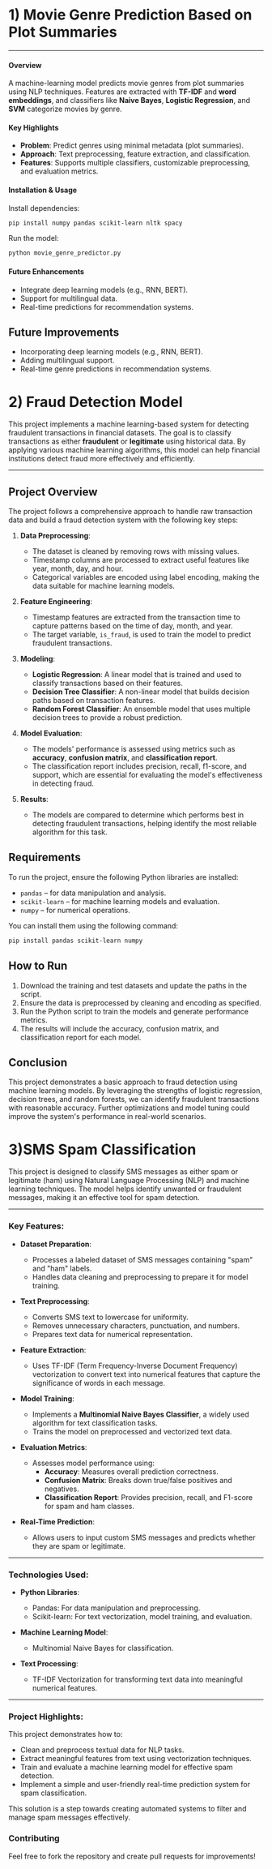 # 1) Movie Genre Prediction Based on Plot Summaries
---
#### Overview  
A machine-learning model predicts movie genres from plot summaries using NLP techniques. Features are extracted with **TF-IDF** and **word embeddings**, and classifiers like **Naive Bayes**, **Logistic Regression**, and **SVM** categorize movies by genre.  

#### Key Highlights  
- **Problem**: Predict genres using minimal metadata (plot summaries).  
- **Approach**: Text preprocessing, feature extraction, and classification.  
- **Features**: Supports multiple classifiers, customizable preprocessing, and evaluation metrics.  

#### Installation & Usage  
Install dependencies:  
```bash
pip install numpy pandas scikit-learn nltk spacy
```  
Run the model:  
```bash
python movie_genre_predictor.py
```  

#### Future Enhancements  
- Integrate deep learning models (e.g., RNN, BERT).  
- Support for multilingual data.  
- Real-time predictions for recommendation systems.

## Future Improvements

- Incorporating deep learning models (e.g., RNN, BERT).
- Adding multilingual support.
- Real-time genre predictions in recommendation systems.

# 2) Fraud Detection Model

This project implements a machine learning-based system for detecting fraudulent transactions in financial datasets. The goal is to classify transactions as either **fraudulent** or **legitimate** using historical data. By applying various machine learning algorithms, this model can help financial institutions detect fraud more effectively and efficiently.

---

## Project Overview

The project follows a comprehensive approach to handle raw transaction data and build a fraud detection system with the following key steps:

1. **Data Preprocessing**: 
    - The dataset is cleaned by removing rows with missing values.
    - Timestamp columns are processed to extract useful features like year, month, day, and hour.
    - Categorical variables are encoded using label encoding, making the data suitable for machine learning models.
  
2. **Feature Engineering**: 
    - Timestamp features are extracted from the transaction time to capture patterns based on the time of day, month, and year.
    - The target variable, `is_fraud`, is used to train the model to predict fraudulent transactions.
  
3. **Modeling**: 
    - **Logistic Regression**: A linear model that is trained and used to classify transactions based on their features.
    - **Decision Tree Classifier**: A non-linear model that builds decision paths based on transaction features.
    - **Random Forest Classifier**: An ensemble model that uses multiple decision trees to provide a robust prediction.

4. **Model Evaluation**: 
    - The models' performance is assessed using metrics such as **accuracy**, **confusion matrix**, and **classification report**.
    - The classification report includes precision, recall, f1-score, and support, which are essential for evaluating the model's effectiveness in detecting fraud.

5. **Results**: 
    - The models are compared to determine which performs best in detecting fraudulent transactions, helping identify the most reliable algorithm for this task.

## Requirements

To run the project, ensure the following Python libraries are installed:

- `pandas` – for data manipulation and analysis.
- `scikit-learn` – for machine learning models and evaluation.
- `numpy` – for numerical operations.
  
You can install them using the following command:

```bash
pip install pandas scikit-learn numpy
```

## How to Run

1. Download the training and test datasets and update the paths in the script.
2. Ensure the data is preprocessed by cleaning and encoding as specified.
3. Run the Python script to train the models and generate performance metrics.
4. The results will include the accuracy, confusion matrix, and classification report for each model.

## Conclusion

This project demonstrates a basic approach to fraud detection using machine learning models. By leveraging the strengths of logistic regression, decision trees, and random forests, we can identify fraudulent transactions with reasonable accuracy. Further optimizations and model tuning could improve the system's performance in real-world scenarios.


# 3)SMS Spam Classification

This project is designed to classify SMS messages as either spam or legitimate (ham) using Natural Language Processing (NLP) and machine learning techniques. The model helps identify unwanted or fraudulent messages, making it an effective tool for spam detection.

---

### Key Features:

- **Dataset Preparation**: 
  - Processes a labeled dataset of SMS messages containing "spam" and "ham" labels.
  - Handles data cleaning and preprocessing to prepare it for model training.

- **Text Preprocessing**:
  - Converts SMS text to lowercase for uniformity.
  - Removes unnecessary characters, punctuation, and numbers.
  - Prepares text data for numerical representation.

- **Feature Extraction**:
  - Uses TF-IDF (Term Frequency-Inverse Document Frequency) vectorization to convert text into numerical features that capture the significance of words in each message.

- **Model Training**:
  - Implements a **Multinomial Naive Bayes Classifier**, a widely used algorithm for text classification tasks.
  - Trains the model on preprocessed and vectorized text data.

- **Evaluation Metrics**:
  - Assesses model performance using:
    - **Accuracy**: Measures overall prediction correctness.
    - **Confusion Matrix**: Breaks down true/false positives and negatives.
    - **Classification Report**: Provides precision, recall, and F1-score for spam and ham classes.

- **Real-Time Prediction**:
  - Allows users to input custom SMS messages and predicts whether they are spam or legitimate.

---

### Technologies Used:

- **Python Libraries**:
  - Pandas: For data manipulation and preprocessing.
  - Scikit-learn: For text vectorization, model training, and evaluation.

- **Machine Learning Model**:
  - Multinomial Naive Bayes for classification.

- **Text Processing**:
  - TF-IDF Vectorization for transforming text data into meaningful numerical features.

---

### Project Highlights:

This project demonstrates how to:
- Clean and preprocess textual data for NLP tasks.
- Extract meaningful features from text using vectorization techniques.
- Train and evaluate a machine learning model for effective spam detection.
- Implement a simple and user-friendly real-time prediction system for spam classification.

This solution is a step towards creating automated systems to filter and manage spam messages effectively.


### Contributing

Feel free to fork the repository and create pull requests for improvements!



